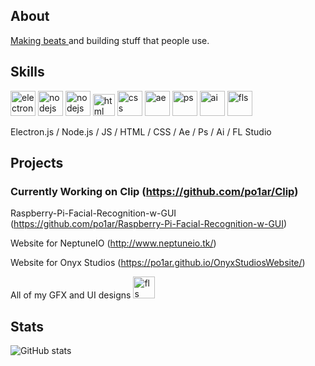 ## About
<a href="https://soundcloud.com/polarprod">Making beats </a> and building stuff that people use.

## Skills
<img src='https://egghead.io/_next/image?url=https%3A%2F%2Fd2eip9sf3oo6c2.cloudfront.net%2Ftags%2Fimages%2F000%2F001%2F123%2Fthumb%2Felectronlogo.png&w=48&q=75' alt='electron' height='40'>    <img src='https://img.icons8.com/color/452/nodejs.png' alt='nodejs' height='40'> <img src='https://upload.wikimedia.org/wikipedia/commons/6/6a/JavaScript-logo.png' alt='nodejs' height='40'> <img src='https://cdn.iconscout.com/icon/free/png-256/html5-40-1175193.png' alt='html' height='35'> <img src='https://img2.pngio.com/css-3-logo-png-picture-364523-css-3-logo-png-css-logo-png-1600_1600.png' alt='css' height='40'> <img src='https://brandeps.com/logo-download/A/Adobe-After-Effects-CC-logo-vector-01.svg' alt='ae' height='40'> <img src='https://brandeps.com/logo-download/A/Adobe-Photoshop-CC-logo-vector-01.svg' alt='ps' height='40'> <img src='https://brandeps.com/logo-download/A/Adobe-Illustrator-CC-logo-vector-01.svg' alt='ai' height='40'> <img src='https://www.image-line.com/wp-content/themes/intracto/build/images/fl-fruit-logo.png' alt='fls' height='40'>


Electron.js / Node.js / JS / HTML / CSS / Ae / Ps / Ai / FL Studio

## Projects
### Currently Working on Clip (https://github.com/po1ar/Clip)

Raspberry-Pi-Facial-Recognition-w-GUI (https://github.com/po1ar/Raspberry-Pi-Facial-Recognition-w-GUI)

Website for NeptuneIO (http://www.neptuneio.tk/)

Website for Onyx Studios (https://po1ar.github.io/OnyxStudiosWebsite/)

All of my GFX and UI designs
<a href = 'https://discord.gg/9mpHMQjMc3'><img src='https://i.imgur.com/D5vyVzCl.png'  alt='fls' height='35'></a>

## Stats
![GitHub stats](https://github-readme-stats.vercel.app/api?username=po1ar&show_icons=true&count_private=true&theme=tokyonight)
